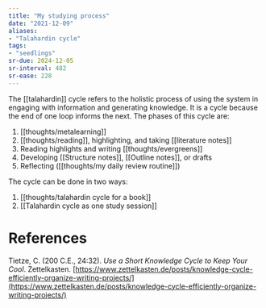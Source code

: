 ```yaml
---
title: "My studying process"
date: "2021-12-09"
aliases:
- "Talahardin cycle"
tags:
- "seedlings"
sr-due: 2024-12-05
sr-interval: 482
sr-ease: 228
---
```


The [[talahardin]] cycle refers to the holistic process of using the system in engaging with information and generating knowledge. It is a cycle because the end of one loop informs the next. The phases of this cycle are:

1. [[thoughts/metalearning]]
2. [[thoughts/reading]], highlighting, and taking [[literature notes]]
3. Reading highlights and writing [[thoughts/evergreens]]
4. Developing [[Structure notes]], [[Outline notes]], or drafts
5. Reflecting ([[thoughts/my daily review routine]])

The cycle can be done in two ways:
1. [[thoughts/talahardin cycle for a book]]
2. [[Talahardin cycle as one study session]]

# References

Tietze, C. (200 C.E., 24:32). *Use a Short Knowledge Cycle to Keep Your Cool*. Zettelkasten. [https://www.zettelkasten.de/posts/knowledge-cycle-efficiently-organize-writing-projects/](https://www.zettelkasten.de/posts/knowledge-cycle-efficiently-organize-writing-projects/)